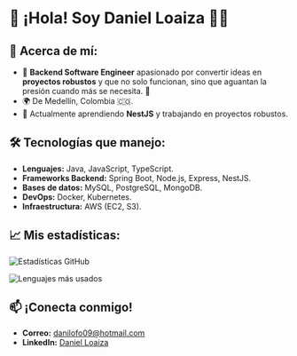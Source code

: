 # 👋 ¡Hola! Soy Daniel Loaiza 👨‍💻

## 🚀 Acerca de mí:
- 💼 **Backend Software Engineer** apasionado por convertir ideas en **proyectos robustos** y que no solo funcionan, sino que aguantan la presión cuando más se necesita. 🚀
- 🌍 De Medellín, Colombia 🇨🇴.
- 🚀 Actualmente aprendiendo **NestJS** y trabajando en proyectos robustos.

## 🛠️ Tecnologías que manejo:
- **Lenguajes:** Java, JavaScript, TypeScript.
- **Frameworks Backend:** Spring Boot, Node.js, Express, NestJS.
- **Bases de datos:** MySQL, PostgreSQL, MongoDB.
- **DevOps:** Docker, Kubernetes.
- **Infraestructura:** AWS (EC2, S3).

## 📈 Mis estadísticas:
![Estadísticas GitHub](https://github-readme-stats.vercel.app/api?username=loaiza000&show_icons=true&theme=tokyonight)

![Lenguajes más usados](https://github-readme-stats.vercel.app/api/top-langs/?username=loaiza000&layout=compact&theme=tokyonight)

## 📫 ¡Conecta conmigo!
- **Correo:** [danilofo09@hotmail.com](mailto:danilofo09@hotmail.com)
- **LinkedIn:** [Daniel Loaiza](https://linkedin.com/in/dloaiza-dev)
